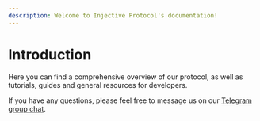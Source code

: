 ```yaml
---
description: Welcome to Injective Protocol's documentation!
---
```


# Introduction

Here you can find a comprehensive overview of our protocol, as well as tutorials, guides and general resources for developers.  
  
If you have any questions, please feel free to message us on our [Telegram group chat](https://t.me/joininjective).  

